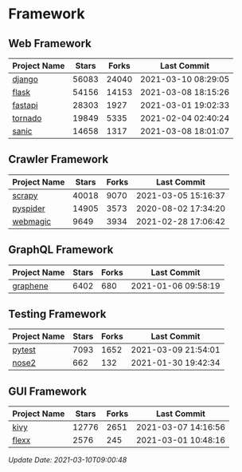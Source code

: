 # Framework

## Web Framework
| Project Name | Stars | Forks | Last Commit |
| ------------ | ----- | ----- | ----------- |
| [django](https://github.com/django/django) | 56083 | 24040 | 2021-03-10 08:29:05 |
| [flask](https://github.com/pallets/flask) | 54156 | 14153 | 2021-03-08 18:15:26 |
| [fastapi](https://github.com/tiangolo/fastapi) | 28303 | 1927 | 2021-03-01 19:02:33 |
| [tornado](https://github.com/tornadoweb/tornado) | 19849 | 5335 | 2021-02-04 02:40:24 |
| [sanic](https://github.com/sanic-org/sanic) | 14658 | 1317 | 2021-03-08 18:01:07 |

## Crawler Framework
| Project Name | Stars | Forks | Last Commit |
| ------------ | ----- | ----- | ----------- |
| [scrapy](https://github.com/scrapy/scrapy) | 40018 | 9070 | 2021-03-05 15:16:37 |
| [pyspider](https://github.com/binux/pyspider) | 14905 | 3573 | 2020-08-02 17:34:20 |
| [webmagic](https://github.com/code4craft/webmagic) | 9649 | 3934 | 2021-02-28 17:06:42 |

## GraphQL Framework
| Project Name | Stars | Forks | Last Commit |
| ------------ | ----- | ----- | ----------- |
| [graphene](https://github.com/graphql-python/graphene) | 6402 | 680 | 2021-01-06 09:58:19 |

## Testing Framework
| Project Name | Stars | Forks | Last Commit |
| ------------ | ----- | ----- | ----------- |
| [pytest](https://github.com/pytest-dev/pytest) | 7093 | 1652 | 2021-03-09 21:54:01 |
| [nose2](https://github.com/nose-devs/nose2) | 662 | 132 | 2021-01-30 19:42:34 |

## GUI Framework
| Project Name | Stars | Forks | Last Commit |
| ------------ | ----- | ----- | ----------- |
| [kivy](https://github.com/kivy/kivy) | 12776 | 2651 | 2021-03-07 14:16:56 |
| [flexx](https://github.com/flexxui/flexx) | 2576 | 245 | 2021-03-01 10:48:16 |

*Update Date: 2021-03-10T09:00:48*